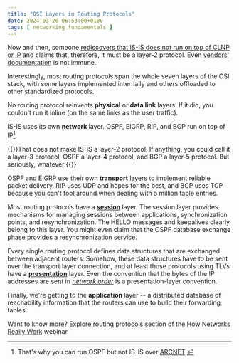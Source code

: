 ```yaml
---
title: "OSI Layers in Routing Protocols"
date: 2024-03-26 06:53:00+0100
tags: [ networking fundamentals ]
---
```

Now and then, someone [rediscovers that IS-IS does not run on top of CLNP or IP](/2009/06/is-is-is-not-running-over-clnp/) and claims that, therefore, it must be a layer-2 protocol. Even [vendors' documentation](https://www.juniper.net/documentation/us/en/software/junos/is-is/topics/concept/isis-layer2-mapping.html) is not immune.

Interestingly, most routing protocols span the whole seven layers of the OSI stack, with some layers implemented internally and others offloaded to other standardized protocols.
<!--more-->
No routing protocol reinvents **physical** or **data link** layers. If it did, you couldn't run it inline (on the same links as the user traffic).

IS-IS uses its own **network** layer. OSPF, EIGRP, RIP, and BGP run on top of IP[^ARCNET].

[^ARCNET]: That's why you can run OSPF but not IS-IS over [ARCNET](https://www.rfc-editor.org/rfc/rfc1201.html).

{{<note info>}}That does not make IS-IS a layer-2 protocol. If anything, you could call it a layer-3 protocol, OSPF a layer-4 protocol, and BGP a layer-5 protocol. But seriously, whatever.{{</note>}}

OSPF and EIGRP use their own **transport** layers to implement reliable packet delivery. RIP uses UDP and hopes for the best, and BGP uses TCP because you can't fool around when dealing with a million table entries.

Most routing protocols have a **[session](https://en.wikipedia.org/wiki/Session_layer)** layer. The session layer provides mechanisms for managing sessions between applications, synchronization points, and resynchronization. The HELLO messages and keepalives clearly belong to this layer. You might even claim that the OSPF database exchange phase provides a resynchronization service.

Every single routing protocol defines data structures that are exchanged between adjacent routers. Somehow, these data structures have to be sent over the transport layer connection, and at least those protocols using TLVs have a **[presentation](https://en.wikipedia.org/wiki/Presentation_layer)** layer. Even the convention that the bytes of the IP addresses are sent in *[network order](https://en.wikipedia.org/wiki/Endianness#Networking)* is a presentation-layer convention.

Finally, we're getting to the **application** layer -- a distributed database of reachability information that the routers can use to build their forwarding tables.

Want to know more? Explore [routing protocols](https://my.ipspace.net/bin/list?id=Net101#ROUTING) section of the [How Networks Really Work](https://www.ipspace.net/How_Networks_Really_Work) webinar.
